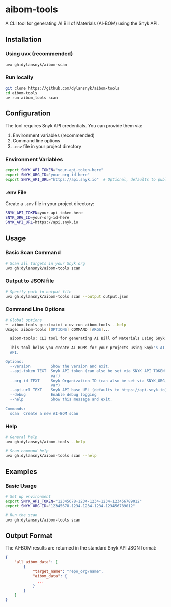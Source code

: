 # aibom-tools

A CLI tool for generating AI Bill of Materials (AI-BOM) using the Snyk API.

## Installation

### Using uvx (recommended)

```bash
uvx gh:dylansnyk/aibom-scan
```

### Run locally

```bash
git clone https://github.com/dylansnyk/aibom-tools
cd aibom-tools
uv run aibom_tools scan
```

## Configuration

The tool requires Snyk API credentials. You can provide them via:

1. Environment variables (recommended)
2. Command line options
3. `.env` file in your project directory

### Environment Variables

```bash
export SNYK_API_TOKEN="your-api-token-here"
export SNYK_ORG_ID="your-org-id-here"
export SNYK_API_URL="https://api.snyk.io"  # Optional, defaults to public API
```

### .env File

Create a `.env` file in your project directory:

```bash
SNYK_API_TOKEN=your-api-token-here
SNYK_ORG_ID=your-org-id-here
SNYK_API_URL=https://api.snyk.io
```

## Usage

### Basic Scan Command

```bash
# Scan all targets in your Snyk org
uvx gh:dylansnyk/aibom-tools scan
```

### Output to JSON file

```bash
# Specify path to output file
uvx gh:dylansnyk/aibom-tools scan --output output.json
```

### Command Line Options

```zsh
# Global options
➜  aibom-tools git:(main) ✗ uv run aibom-tools --help         
Usage: aibom-tools [OPTIONS] COMMAND [ARGS]...

  aibom-tools: CLI tool for generating AI Bill of Materials using Snyk API

  This tool helps you create AI BOMs for your projects using Snyk's AI-BOM
  API.

Options:
  --version         Show the version and exit.
  --api-token TEXT  Snyk API token (can also be set via SNYK_API_TOKEN env
                    var)
  --org-id TEXT     Snyk Organization ID (can also be set via SNYK_ORG_ID env
                    var)
  --api-url TEXT    Snyk API base URL (defaults to https://api.snyk.io)
  --debug           Enable debug logging
  --help            Show this message and exit.

Commands:
  scan  Create a new AI-BOM scan
```

### Help

```bash
# General help
uvx gh:dylansnyk/aibom-tools --help

# Scan command help
uvx gh:dylansnyk/aibom-tools scan --help
```

## Examples

### Basic Usage

```bash
# Set up environment
export SNYK_API_TOKEN="12345678-1234-1234-1234-123456789012"
export SNYK_ORG_ID="12345678-1234-1234-1234-123456789012"

# Run the scan
uvx gh:dylansnyk/aibom-tools scan
```

## Output Format

The AI-BOM results are returned in the standard Snyk API JSON format:

```json
{
    "all_aibom_data": [
        {
            "target_name": "repo_org/name",
            "aibom_data": {
              ...
            }
        }
    ]
}
```
